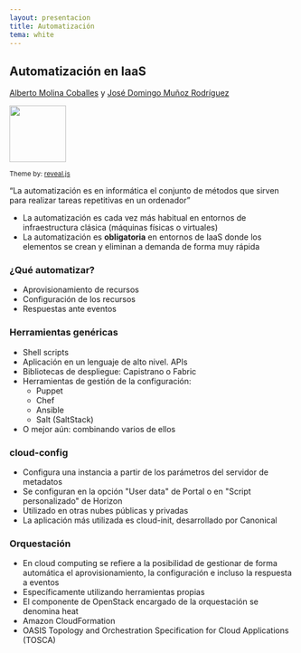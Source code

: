 ```yaml
---
layout: presentacion
title: Automatización
tema: white
---
```

<section>
  <h2>Automatización en IaaS</h2>
  <p>
    <a href="http://albertomolina.wordpress.com">Alberto Molina Coballes</a> y
    <a href="http://www.josedomingo.org">José Domingo Muñoz Rodríguez</a>
  </p>
  <p>
    <a href="http://creativecommons.org/licenses/by-sa/3.0/">
      <img src="../u1/img/cc_by_sa.png" width="100px" border="0"/></a>
  </p>
  <p><small>Theme by: <a href="http://lab.hakim.se/reveal-js/#/">reveal.js</a></small></p>
</section>

<section>
  <q style="margin-bottom: 1em;">La automatización es en informática el conjunto de métodos que
    sirven para realizar tareas repetitivas en un ordenador</q>
  <br />
  
  <ul>
    <li>La automatización es cada vez más habitual en entornos de
      infraestructura clásica (máquinas físicas o virtuales)</li>
    <li>La automatización es <strong>obligatoria</strong> en
      entornos de IaaS donde los elementos se crean y eliminan a
      demanda de forma muy rápida</li>
  </ul>
</section>
<section>
  <h3>¿Qué automatizar?</h3>
  <ul>
    <li>Aprovisionamiento de recursos</li>
    <li>Configuración de los recursos</li>
    <li>Respuestas ante eventos</li>
  </ul>
</section>
<section>
  <h3>Herramientas genéricas</h3>
  <ul>
    <li>Shell scripts</li>
    <li>Aplicación en un lenguaje de alto nivel. APIs</li>
    <li>Bibliotecas de despliegue: Capistrano o Fabric</li>
    <li>Herramientas de gestión de la configuración:
      <ul>
	<li>Puppet</li>
	<li>Chef</li>
	<li>Ansible</li>
	<li>Salt (SaltStack)</li>
      </ul>
    </li>
    <li>O mejor aún: combinando varios de ellos</li>
  </ul>
</section>
<section>
  <h3>cloud-config</h3>
  <ul>
    <li>Configura una instancia a partir de los parámetros del
      servidor de metadatos</li>
    <li>Se configuran en la opción "User data" de Portal o en "Script
      personalizado" de Horizon</li>
    <li>Utilizado en otras nubes públicas y privadas
    <li>La aplicación más utilizada es cloud-init, desarrollado por
    Canonical</li>
  </ul>
</section>
<section>
  <h3>Orquestación</h3>
  <ul>
    <li>En cloud computing se refiere a la posibilidad de gestionar de
      forma automática el aprovisionamiento, la configuración e incluso
      la respuesta a eventos</li>
    <li>Específicamente utilizando herramientas propias</li>
    <li>El componente de OpenStack encargado de la orquestación se
      denomina heat</li>
    <li>Amazon CloudFormation</li>
    <li>OASIS Topology and Orchestration Specification for Cloud
      Applications (TOSCA)</li>
  </ul>
</section>
    
<!--     <h2>¿Infraestructura o configuración?</h2> -->
<!--     <ul> -->
<!--       <li>Orquestación: Despliegue automático de una infraestructura -->
<!--       en el cloud.</li> -->
<!--       <li>Configuración automática: Utilizar procesos automáticos para -->
<!--       aprovisionar, configurar y gestionar el sistema -->
<!--       informático.</li>  -->
      
<!--     </ul> -->
<!--   </section> -->
<!--   <section> -->
<!--     <h2>¿Cómo podemos automatizar? (I)</h2> -->
<!--     <ul> -->
<!--       <li>Script</li> -->
<!--         <ul> -->
<!--           <li>Ventajas: Se puede probar, control de versiones, es replicable, ...</li> -->
<!--           <li>Desventajas: La replicación puede ser complicada, se puede quedar obsoleto...</li> -->
<!--         </ul> -->
<!--         <p>Con un script indicamos los pasos para que un sistema alcance un determinado estado. Ejemplo: lenguajes de script: bash, python, perl,...</p> -->
<!--   </section> -->
<!--   <section> -->
<!--     <h2>¿Cómo podemos automatizar? (II)</h2> -->
<!--     <ul> -->
      
<!--       <li>Herramientas específicas de automatización</li> -->
<!--         <ul> -->
<!--           <li>Temporalización: La tarea se puede programar.</li> -->
<!--           <li>Replicabilidad: Las acciones deben funcionar el sistemas heterogéneos.</li> -->
<!--           <li>Monitorización: Según la información obtenida del sistema se pueden ejecutar determinadas acciones.</li> -->
<!--           <li>Ejemplos: puppet, chef, ansible, heat (openstack),... -->
<!--         </ul> -->
<!--         <p>Se indica el estado que queremos que tenga el sistema, y estas herramientas realizan las acciones necesarias para llegar a él.</p> -->
<!--   </section> -->
<!-- </section> -->


<!--  <section> -->
<!--  <section> -->
<!--         <h2>Ansible. Introducción</h2> -->
<!--          <ul> -->
<!--      <li>Ansible es una aplicación libre de orquestación escrita en python</li> -->
<!--      <li>La primera versión se desarrolló en febrero de 2012 (!) -->
<!--          </ul> -->
<!--       </section> -->
<!--       <section> -->
<!--         <h2>Ansible. Introducción (2)</h2> -->
<!--         <ul> -->
<!--      <li>Ventajas frente a otro software de automatización:</li> -->
<!--      <ul> -->
<!--        <li>Muy fácil instalación</li> -->
<!--        <li>Comunidad de desarrolladores muy activa</li> -->
<!--        <li>Muy pocas dependencias</li> -->
<!--        <li>Ideal para entornos pequeños y homogéneos</li> -->
<!--        <li>No es necesario configurar nada en los clientes</li> -->
<!--        <li><a href="https://galaxy.ansible.com/">Ansible Galaxy</a></li> -->
<!--      </ul> -->
<!--       </ul> -->
<!--         <p>Lo importante no es qué herramienta de gestión de la -->
<!--         configuración utilizar. Lo importante es utilizar al menos una.</p> -->
<!--     </section> -->
<!--     <section> -->
<!--       <h2>Ansible. Instalación</h2> -->
<!--       <p>Para utilizar la última versión:</p> -->
<!--       <pre> -->

<!-- # apt-get install python-pip python-dev -->
<!-- # pip install ansible -->
<!--       </pre> -->
<!--       <p><strong>Voila!</strong></p> -->
      
<!--     </section> -->
<!--     <section> -->
<!--       <h2>Ansible. Playbooks</h2> -->
<!--       <p>Las tareas a realizar por ansible se describen en formato yaml en ficheros denominados “playbooks”, que pueden incluir una o varias jugadas, por ejemplo:</p> -->
      
<!--        <pre>   -->
<!--          <code data-trim> -->
<!-- --- -->
<!-- - name: Apache installation -->
<!--   hosts: all -->
<!--   sudo: True -->
<!--   tasks: -->
<!--   - name: Set proper sources.list -->
<!--     copy: > -->
<!--       src=files/etc/apt/sources.list -->
<!--       dest=/etc/apt/sources.list -->
<!--       owner=root -->
<!--       mode=644 -->
<!--   - name: Ensure apache is installed (after updating) -->
<!--     apt: pkg=apache2 update_cache=yes -->
<!--          </code> -->
<!--        </pre> -->
<!--     </section> -->
    
<!--     <section> -->
<!--       <h2>Automatizar con Ansible</h2> -->
<!--       <p>Si tenemos varias intancias, podríamos realizar las siguientes tareas de forma automática:</p> -->
<!--       <ul> -->
<!--         <li>Configurar la red</li> -->
<!--         <li>Realizar las actualizaciones de software</li> -->
<!--         <li>Instalar los paquetes del software que se va a utilizar</li> -->
<!--         <li>Copiar los ficheros de configuración de plantillas previamente creadas</li> -->
<!--         <li>Levantar o parar los servicios que se determinen</li> -->
<!--         <li>Ejecutar cualquier tarea en cada una de las máquinas virtuales</li> -->
<!--         <li>Dejar el entorno completamente operativo</li> -->
<!--       </ul> -->
      
<!-- </section> -->
<!-- </section> -->
